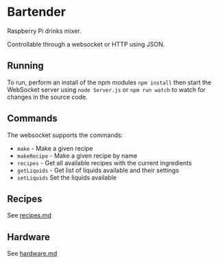 # Bartender
Raspberry Pi drinks mixer.

Controllable through a websocket or HTTP using JSON.

## Running
To run, perform an install of the npm modules `npm install` then start the WebSocket server using `node Server.js` or `npm run watch` to watch for changes in the source code.

## Commands
The websocket supports the commands:

* `make` - Make a given recipe
* `makeRecipe` - Make a given recipe by name
* `recipes` - Get all available recipes with the current ingredients
* `getLiquids` - Get list of liquids available and their settings
* `setLiquids` Set the liquids available


## Recipes
See [recipes.md](./recipes.md)

## Hardware
See [hardware.md](./recipes.md)